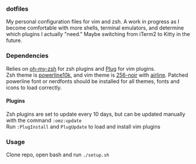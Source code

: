 ### dotfiles
My personal configuration files for vim and zsh. A work in progress as I become comfortable with more shells, terminal emulators, and determine which plugins I actually "need." Maybe switching from iTerm2 to Kitty in the future. 

### Dependencies
Relies on [oh-my-zsh](https://github.com/ohmyzsh/ohmyzsh) for zsh plugins and [Plug](https://github.com/junegunn/vim-plug) for vim plugins.<br /> Zsh theme is [powerline10k](https://github.com/romkatv/powerlevel10k), and vim theme is [256-noir](https://github.com/andreasvc/vim-256noir) with [airline](https://github.com/vim-airline/vim-airline). Patched powerline font or nerdfonts should be installed for all themes, fonts and icons to load correctly.
#### Plugins
Zsh plugins are set to update every 10 days, but can be updated manually with the command `:omz:update` <br />
Run `:PlugInstall` and `PlugUpdate` to load and install vim plugins
### Usage
Clone repo, open bash and run `./setup.sh`

